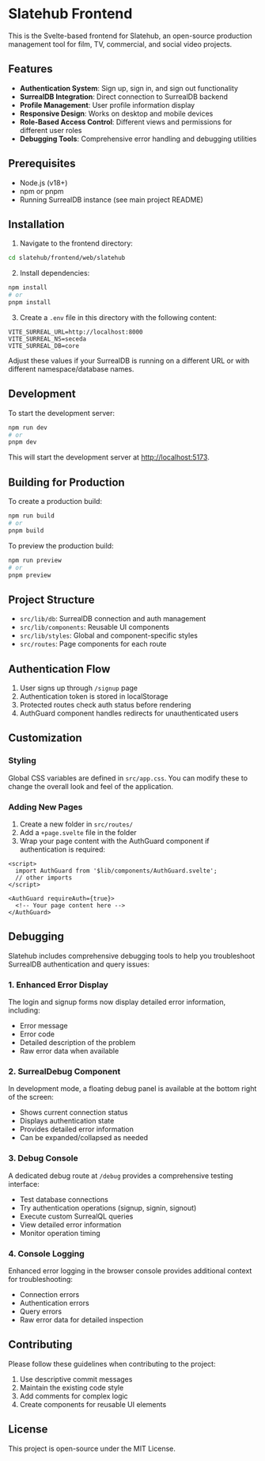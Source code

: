 # Slatehub Frontend

This is the Svelte-based frontend for Slatehub, an open-source production management tool for film, TV, commercial, and social video projects.

## Features

- **Authentication System**: Sign up, sign in, and sign out functionality
- **SurrealDB Integration**: Direct connection to SurrealDB backend
- **Profile Management**: User profile information display
- **Responsive Design**: Works on desktop and mobile devices
- **Role-Based Access Control**: Different views and permissions for different user roles
- **Debugging Tools**: Comprehensive error handling and debugging utilities

## Prerequisites

- Node.js (v18+)
- npm or pnpm
- Running SurrealDB instance (see main project README)

## Installation

1. Navigate to the frontend directory:

```bash
cd slatehub/frontend/web/slatehub
```

2. Install dependencies:

```bash
npm install
# or
pnpm install
```

3. Create a `.env` file in this directory with the following content:

```
VITE_SURREAL_URL=http://localhost:8000
VITE_SURREAL_NS=seceda
VITE_SURREAL_DB=core
```

Adjust these values if your SurrealDB is running on a different URL or with different namespace/database names.

## Development

To start the development server:

```bash
npm run dev
# or
pnpm dev
```

This will start the development server at [http://localhost:5173](http://localhost:5173).

## Building for Production

To create a production build:

```bash
npm run build
# or
pnpm build
```

To preview the production build:

```bash
npm run preview
# or
pnpm preview
```

## Project Structure

- `src/lib/db`: SurrealDB connection and auth management
- `src/lib/components`: Reusable UI components
- `src/lib/styles`: Global and component-specific styles
- `src/routes`: Page components for each route

## Authentication Flow

1. User signs up through `/signup` page
2. Authentication token is stored in localStorage
3. Protected routes check auth status before rendering
4. AuthGuard component handles redirects for unauthenticated users

## Customization

### Styling

Global CSS variables are defined in `src/app.css`. You can modify these to change the overall look and feel of the application.

### Adding New Pages

1. Create a new folder in `src/routes/`
2. Add a `+page.svelte` file in the folder
3. Wrap your page content with the AuthGuard component if authentication is required:

```svelte
<script>
  import AuthGuard from '$lib/components/AuthGuard.svelte';
  // other imports
</script>

<AuthGuard requireAuth={true}>
  <!-- Your page content here -->
</AuthGuard>
```

## Debugging

Slatehub includes comprehensive debugging tools to help you troubleshoot SurrealDB authentication and query issues:

### 1. Enhanced Error Display

The login and signup forms now display detailed error information, including:
- Error message
- Error code
- Detailed description of the problem
- Raw error data when available

### 2. SurrealDebug Component

In development mode, a floating debug panel is available at the bottom right of the screen:
- Shows current connection status
- Displays authentication state
- Provides detailed error information
- Can be expanded/collapsed as needed

### 3. Debug Console

A dedicated debug route at `/debug` provides a comprehensive testing interface:
- Test database connections
- Try authentication operations (signup, signin, signout)
- Execute custom SurrealQL queries
- View detailed error information
- Monitor operation timing

### 4. Console Logging

Enhanced error logging in the browser console provides additional context for troubleshooting:
- Connection errors
- Authentication errors
- Query errors
- Raw error data for detailed inspection

## Contributing

Please follow these guidelines when contributing to the project:

1. Use descriptive commit messages
2. Maintain the existing code style
3. Add comments for complex logic
4. Create components for reusable UI elements

## License

This project is open-source under the MIT License.